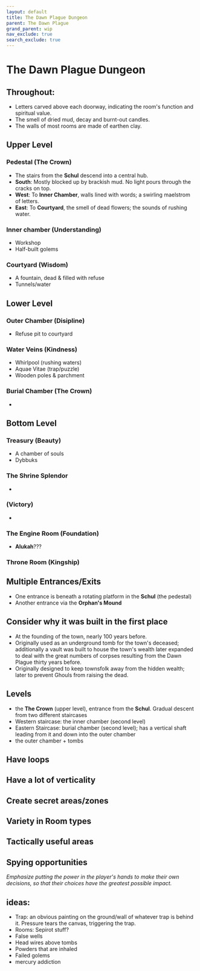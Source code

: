```yaml
---
layout: default
title: The Dawn Plague Dungeon
parent: The Dawn Plague
grand_parent: wip
nav_exclude: true
search_exclude: true
---
```


# The Dawn Plague Dungeon

## Throughout:
- Letters carved above each doorway, indicating the room's function and spiritual value.
- The smell of dried mud, decay and burnt-out candles.
- The walls of most rooms are made of earthen clay.

## Upper Level
### Pedestal (**The Crown**)
- The stairs from the **Schul** descend into a central hub.
- **South**: Mostly blocked up by brackish mud. No light pours through the cracks on top.  
- **West**: To **Inner Chamber**, walls lined with words; a swirling maelstrom of letters.
- **East**: To **Courtyard**, the smell of dead flowers; the sounds of rushing water.

### Inner chamber (**Understanding**)
- Workshop
- Half-built golems

### Courtyard (**Wisdom**)
- A fountain, dead & filled with refuse
- Tunnels/water

## Lower Level
### Outer Chamber (**Disipline**)
- Refuse pit to courtyard

### Water Veins (**Kindness**)
- Whirlpool (rushing waters)
- Aquae Vitae (trap/puzzle)
- Wooden poles & parchment

### Burial Chamber (**The Crown**)
-

## Bottom Level
### Treasury (**Beauty**)
- A chamber of souls
- Dybbuks

### The Shrine **Splendor**
-

### (**Victory**)
-

### The Engine Room (**Foundation**)
- **Alukah**???

### Throne Room (**Kingship**)

## Multiple Entrances/Exits
- One entrance is beneath a rotating platform in the **Schul** (the pedestal)
- Another entrance via the **Orphan's Mound**

## Consider why it was built in the first place
- At the founding of the town, nearly 100 years before.
- Originally used as an underground tomb for the town's deceased; additionally a vault was built to house the town's wealth later expanded to deal with the great numbers of corpses resulting from the Dawn Plague thirty years before.
- Originally designed to keep townsfolk away from the hidden wealth; later to prevent Ghouls from raising the dead.

## Levels
- the **The Crown** (upper level), entrance from the **Schul**. Gradual descent from two different staircases
- Western staircase: the inner chamber (second level)
- Eastern Staircase: burial chamber (second level); has a vertical shaft leading from it and down into the outer chamber
- the outer chamber + tombs

## Have loops

## Have a lot of verticality

## Create secret areas/zones

## Variety in Room types

## Tactically useful areas

## Spying opportunities

_Emphasize putting the power in the player's hands to make their own decisions, so that their choices have the greatest possible impact._

## ideas:
- Trap: an obvious painting on the ground/wall of whatever trap is behind it. Pressure tears the canvas, triggering the trap.
- Rooms: Sepirot stuff?
- False wells
- Head wires above tombs
- Powders that are inhaled
- Failed golems
- mercury addiction
